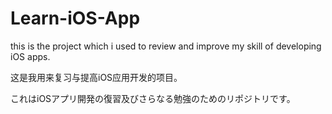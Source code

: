 # Learn-iOS-App

this is the project which i used to review and improve my skill of developing iOS apps.

这是我用来复习与提高iOS应用开发的项目。

これはiOSアプリ開発の復習及びさらなる勉強のためのリポジトリです。

